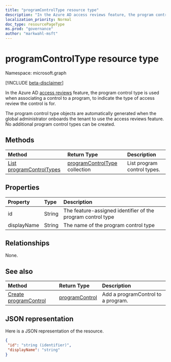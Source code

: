 ```yaml
---
title: "programControlType resource type"
description: "In the Azure AD access reviews feature, the program control type is used when associating a control to a program, to indicate the type of access review the control is for.  "
localization_priority: Normal
doc_type: resourcePageType
ms.prod: "governance"
author: "markwahl-msft"
---
```


# programControlType resource type

Namespace: microsoft.graph

[!INCLUDE [beta-disclaimer](../../includes/beta-disclaimer.md)]

In the Azure AD [access reviews](accessreviews-root.md) feature, the program control type is used when associating a control to a program, to indicate the type of access review the control is for.  

The program control type objects are automatically generated when the global administrator onboards the tenant to use the access reviews feature.  No additional program control types can be created.


## Methods

| Method		   | Return Type	|Description|
|:---------------|:--------|:----------|
|[List programControlTypes](../api/programcontroltype-list.md) | [programControlType](programcontroltype.md) collection| List program control types. |

## Properties
| Property	   | Type	|Description|
|:---------------|:--------|:----------|
| id                     |String                | The feature-assigned identifier of the program control type                                      |
| displayName            |String                | The name of the program control type                                                             |


## Relationships

None.


## See also

| Method		   | Return Type	|Description|
|:---------------|:--------|:----------|
|[Create programControl](../api/programcontrol-create.md) |		[programControl](programcontrol.md)	|	Add a programControl to a program.|


## JSON representation

Here is a JSON representation of the resource.

<!-- {
  "blockType": "resource",
  "optionalProperties": [

  ],
  "@odata.type": "microsoft.graph.programControlType"
}-->

```json
{
 "id": "string (identifier)",
 "displayName": "string"
}

```

<!--
{
  "type": "#page.annotation",
  "description": "programControlType resource",
  "keywords": "",
  "section": "documentation",
  "tocPath": "",
  "suppressions": []
}
-->


